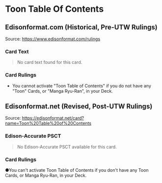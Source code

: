 # Toon Table Of Contents

## Edisonformat.com (Historical, Pre-UTW Rulings)

Source: https://www.edisonformat.com/rulings

### Card Text

> No card text found for this card.

### Card Rulings

*   You cannot activate "Toon Table of Contents" if you do not have any "Toon" Cards, or "Manga Ryu-Ran", in your Deck.

## Edisonformat.net (Revised, Post-UTW Rulings)

Source: https://edisonformat.net/card?name=Toon%20Table%20of%20Contents

### Edison-Accurate PSCT

> No Edison-Accurate PSCT available for this card.

### Card Rulings

●You can't activate Toon Table of Contents if you don't have any Toon Cards, or Manga Ryu-Ran, in your Deck.
            